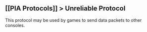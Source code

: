 [[PIA Protocols]] > Unreliable Protocol
---

This protocol may be used by games to send data packets to other consoles.
